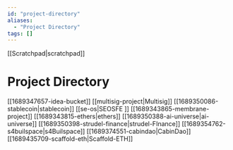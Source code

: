 ```yaml
---
id: "project-directory"
aliases:
  - "Project Directory"
tags: []
---
```

[[Scratchpad|scratchpad]]
# Project Directory
[[1689347657-idea-bucket]]
[[multisig-project|Multisig]]
[[1689350086-stablecoin|stablecoin]]
[[se-os|SEOSFE ]]
[[1689343865-membrane-project]]
[[1689343815-ethers|ethers]]
[[1689350388-ai-universe|ai-universe]]
[[1689350398-strudel-finance|strudel-FInance]]
[[1689354762-s4builspace|s4Builspace]]
[[1689374551-cabindao|CabinDao]]
[[1689435709-scaffold-eth|Scaffold-ETH]]
